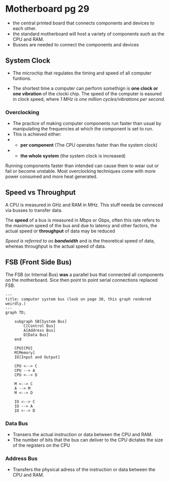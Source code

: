# Motherboard pg 29

-   the central printed board that connects components and devices to each other.
-   the standard motherboard will host a variety of components such as the CPU and RAM.
-   Busses are needed to connect the components and devices

## System Clock

-   The microchip that regulates the timing and speed of all computer funtions.

-   The shortest time a computer can perform somethign is **one clock or one vibration** of the clocki chip. The speed of the computer is easured in clock speed, where _1 MHz is one million cycles/vibrations per second._

### Overclocking

-   The practice of making computer components run faster than usual by manipulating the frequencies at which the component is set to run.
-   This is achieved either:
-   -   **per component** (The CPU operates faster than the system clock)
-   -   **the whole system** (the system clock is increased)

Running components faster than intended can cause them to wear out or fail or become unstable. Most overclocking techniques come with more power consumed and more heat generated.

## Speed vs Throughput

A CPU is measured in GHz and RAM in MHz.
This stuff needa be conneced via busses to transfer data.

The **speed** of a bus is measured in Mbps or Gbps, often this rate refers to the maximum speed of the bus and due to latency and other factors, the actual speed or **throughput** of data may be reduced

_Speed is referred to as **bandwidth**_ and is the theoretical speed of data, whereas throughput is the actual speed of data.

## FSB (Front Side Bus)

The FSB (or Internal Bus) **was** a parallel bus that connected all components on the motherboard. Sice then point to point serial connections replaced FSB.

```mermaid
---
title: computer system bus (look on page 30, this graph rendered weirdly.)
---
graph TD;

    subgraph SB[System Bus]
        C[Control Bus]
        A[Address Bus]
        D[Data Bus]
    end

    CPU[CPU]
    M[Memory]
    IO[Input and Output]

    CPU <--> C
    CPU --> A
    CPU <--> D

    M <--> C
    A --> M
    M <--> D

    IO <--> C
    IO --> A
    IO <--> D
```

### Data Bus

-   Transers the actual instruction or data between the CPU and RAM.
-   The number of bits that the bus can deliver to the CPU dictates the size of the registers on the CPU

### Address Bus

-   Transfers the physical adress of the instruction or data between the CPU and RAM.
